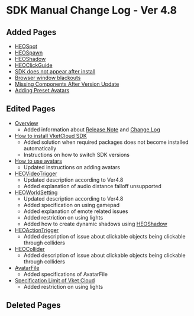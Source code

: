 # SDK Manual Change Log - Ver 4.8

## Added Pages

- [HEOSpot](https://vrhikky.github.io/VketCloudSDK_Documents/4.8/en/HEOComponents/HEOSpot.html)
- [HEOSpawn](https://vrhikky.github.io/VketCloudSDK_Documents/4.8/en/HEOComponents/HEOSpawn.html)
- [HEOShadow](https://vrhikky.github.io/VketCloudSDK_Documents/4.8/en/HEOComponents/HEOShadow.html)
- [HEOClickGuide](https://vrhikky.github.io/VketCloudSDK_Documents/4.8/en/HEOComponents/HEOClickGuide.html)
- [SDK does not appear after install](https://vrhikky.github.io/VketCloudSDK_Documents/4.8/en/troubleshooting/InstallingDeeplink.html)
- [Browser window blackouts](https://vrhikky.github.io/VketCloudSDK_Documents/4.8/en/troubleshooting/BrowserBlackWindow.html)
- [Missing Components After Version Update](https://vrhikky.github.io/VketCloudSDK_Documents/4.8/en/troubleshooting/MissingComponents.html)
- [Adding Preset Avatars](https://vrhikky.github.io/VketCloudSDK_Documents/4.8/en/WorldMakingGuide/PresetAvatar.html)

## Edited Pages

- [Overview](https://vrhikky.github.io/VketCloudSDK_Documents/4.8/en/index.html)
    - Added information about [Release Note](https://vrhikky.github.io/VketCloudSDK_Documents/4.8/en/releasenote/releasenote-4.8.html) and [Change Log](https://vrhikky.github.io/VketCloudSDK_Documents/4.8/en/changelog/changelog-4.8.html)
- [How to install VketCloud SDK](https://vrhikky.github.io/VketCloudSDK_Documents/4.8/en/AboutVketCloudSDK/SetupSDK_external.html)
    - Added solution when required packages does not become installed automatically
    - Instructions on how to switch SDK versions
- [How to use avatars](https://vrhikky.github.io/VketCloudSDK_Documents/4.8/en/AboutVketCloudSDK/SetupAvatar.html)
    - Updated instructions on adding avatars
- [HEOVideoTrigger](https://vrhikky.github.io/VketCloudSDK_Documents/4.8/en/HEOComponents/HEOVideoTrigger.html)
    - Updated description according to Ver4.8
    - Added explanation of audio distance falloff unsupported
- [HEOWorldSetting](https://vrhikky.github.io/VketCloudSDK_Documents/4.8/en/HEOComponents/HEOWorldSetting.html)
    - Updated description according to Ver4.8
    - Added specification on using gamepad
    - Added explanation of emote related issues
    - Added restriction on using lights
    - Added how to create dynamic shadows using [HEOShadow](https://vrhikky.github.io/VketCloudSDK_Documents/4.8/en/HEOComponents/HEOShadow.html)
- [HEOActionTrigger](https://vrhikky.github.io/VketCloudSDK_Documents/4.8/en/HEOComponents/HEOActionTrigger.html)
    - Added description of issue about clickable objects being clickable through colliders
- [HEOCollider](https://vrhikky.github.io/VketCloudSDK_Documents/4.8/en/HEOComponents/HEOCollider.html)
    - Added description of issue about clickable objects being clickable through colliders
- [AvatarFile](https://vrhikky.github.io/VketCloudSDK_Documents/4.8/en/WorldMakingGuide/AvatarFile.html)
    - Added specifications of AvatarFile
- [Specification Limit of Vket Cloud](https://vrhikky.github.io/VketCloudSDK_Documents/4.8/en/WorldMakingGuide/UnityGuidelines.html)
    - Added restriction on using lights

## Deleted Pages
